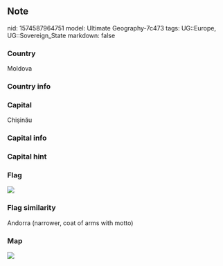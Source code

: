 ## Note
nid: 1574587964751
model: Ultimate Geography-7c473
tags: UG::Europe, UG::Sovereign_State
markdown: false

### Country
Moldova

### Country info


### Capital
Chișinău

### Capital info


### Capital hint


### Flag
<img src="ug-flag-moldova.svg">

### Flag similarity
Andorra (narrower, coat of arms with motto)

### Map
<img src="ug-map-moldova.png">

